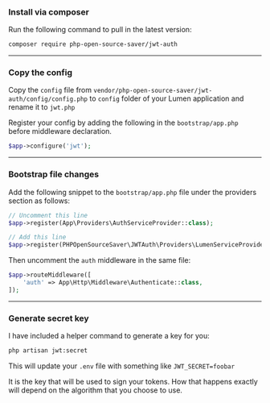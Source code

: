 ### Install via composer

Run the following command to pull in the latest version:

```bash
composer require php-open-source-saver/jwt-auth
```

-------------------------------------------------------------------------------

### Copy the config

Copy the `config` file from `vendor/php-open-source-saver/jwt-auth/config/config.php` to `config` folder of your Lumen application and rename it to `jwt.php`

Register your config by adding the following in the `bootstrap/app.php` before middleware declaration.

```php
$app->configure('jwt');
```

-------------------------------------------------------------------------------

### Bootstrap file changes

Add the following snippet to the `bootstrap/app.php` file under the providers section as follows:

```php
// Uncomment this line
$app->register(App\Providers\AuthServiceProvider::class);

// Add this line
$app->register(PHPOpenSourceSaver\JWTAuth\Providers\LumenServiceProvider::class);
```

Then uncomment the `auth` middleware in the same file:

```php
$app->routeMiddleware([
    'auth' => App\Http\Middleware\Authenticate::class,
]);
```

-------------------------------------------------------------------------------

### Generate secret key

I have included a helper command to generate a key for you:

```bash
php artisan jwt:secret
```

This will update your `.env` file with something like `JWT_SECRET=foobar`

It is the key that will be used to sign your tokens. How that happens exactly will depend
on the algorithm that you choose to use.

